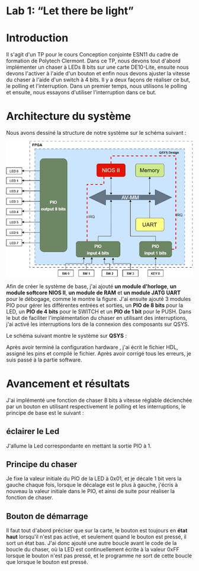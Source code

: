 # Lab 1: “Let there be light”
# Introduction
Il s'agit d'un TP pour le cours Conception conjointe ESN11 du cadre de formation de Polytech Clermont. Dans ce TP, nous devons tout d'abord implémenter un chaser à LEDs 8 bits sur une carte DE10-Lite, ensuite nous devons l'activer à l'aide d'un bouton et enfin nous devons ajuster la vitesse du chaser à l'aide d'un switch à 4 bits.
Il y a deux façons de réaliser ce but, le polling et l'interruption. Dans un premier temps, nous utilisons le polling et ensuite, nous essayons d'utiliser l'interruption dans ce but.

# Architecture du système
Nous avons dessiné la structure de notre système sur le schéma suivant :

![image](https://github.com/ESN2022/GU_Lab1/blob/main/LAB1.jpg)

Afin de créer le système de base, j'ai ajouté **un module d'horloge**, **un module softcore NIOS II**, **un module de RAM** et **un module JATG UART** pour le débogage, comme le montre la figure.
J'ai ensuite ajouté 3 modules PIO pour gérer les différentes entrées et sorties, un **PIO de 8 bits** pour la LED, un **PIO de 4 bits** pour le SWITCH et un **PIO de 1 bit** pour le PUSH.
Dans le but de faciliter l'implémentation du chaser en utilisant des interruptions, j'ai activé les interruptions lors de la connexion des composants sur QSYS.

Le schéma suivant montre le système sur **QSYS** :

Après avoir terminé la configuration hardware , j'ai écrit le fichier HDL, assigné les pins et compilé le fichier. Après avoir corrigé tous les erreurs, je suis passé à la partie software.

# Avancement et résultats
J'ai implémenté une fonction de chaser 8 bits à vitesse réglable déclenchée par un bouton en utilisant respectivement le polling et les interruptions, le principe de base est le suivant :
## éclairer le Led
J'allume la Led correspondante en mettant la sortie PIO à 1.
## Principe du chaser
Je fixe la valeur initiale du PIO de la LED à 0x01, et je décale 1 bit vers la gauche chaque fois, lorsque le décalage est le plus à gauche, j'écris à nouveau la valeur initiale dans le PIO, et ainsi de suite pour réaliser la fonction de chaser.
## Bouton de démarrage
Il faut tout d'abord préciser que sur la carte, le bouton est toujours en **état haut** lorsqu'il n'est pas activé, et seulement quand le bouton est pressé, il sort un état bas. J'ai donc ajouté une autre boucle avant le code de la boucle du chaser, où la LED est continuellement écrite à la valeur 0xFF lorsque le bouton n'est pas pressé, et le programme ne sort de cette boucle que lorsque le bouton est pressé.

